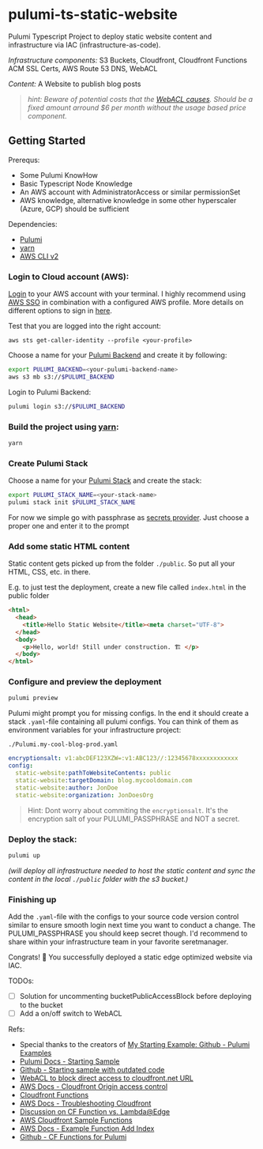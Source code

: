 # pulumi-ts-static-website

Pulumi Typescript Project to deploy static website content and infrastructure via IAC (infrastructure-as-code).

*Infrastructure components:* S3 Buckets, Cloudfront, Cloudfront Functions ACM SSL Certs, AWS Route 53 DNS, WebACL 

*Content:* A Website to publish blog posts

> _hint: Beware of potential costs that the [WebACL causes](https://aws.amazon.com/waf/pricing/). Should be a fixed amount arround $6 per month without the usage based price component._

## Getting Started

Prerequs:

- Some Pulumi KnowHow
- Basic Typescript Node Knowledge
- An AWS account with AdministratorAccess or similar permissionSet
- AWS knowledge, alternative knowledge in some other hyperscaler (Azure, GCP) should be sufficient

Dependencies:
- [Pulumi](https://www.pulumi.com/docs/install/)
- [yarn](https://classic.yarnpkg.com/lang/en/docs/install/#mac-stable)
- [AWS CLI v2](https://docs.aws.amazon.com/cli/latest/userguide/getting-started-install.html)

### Login to Cloud account (AWS):

[Login](https://docs.aws.amazon.com/signin/latest/userguide/how-to-sign-in.html) to your AWS account with your terminal. I highly recommend using [AWS SSO](https://docs.aws.amazon.com/sdkref/latest/guide/access-sso.html) in combination with a configured AWS profile. More details on different options to sign in [here](https://docs.aws.amazon.com/signin/latest/userguide/how-to-sign-in.html).

Test that you are logged into the right account:
```
aws sts get-caller-identity --profile <your-profile>
```

Choose a name for your [Pulumi Backend](https://www.pulumi.com/docs/intro/concepts/state/) and create it by following:

```sh
export PULUMI_BACKEND=<your-pulumi-backend-name>
aws s3 mb s3://$PULUMI_BACKEND
```

Login to Pulumi Backend:
```sh
pulumi login s3://$PULUMI_BACKEND
```

### Build the project using [yarn](https://classic.yarnpkg.com/en/):
```sh 
yarn
```

### Create Pulumi Stack
Choose a name for your [Pulumi Stack](https://www.pulumi.com/docs/intro/concepts/stack/) and create the stack:

```sh
export PULUMI_STACK_NAME=<your-stack-name>
pulumi stack init $PULUMI_STACK_NAME
```

For now we simple go with passphrase as [secrets provider](https://www.pulumi.com/docs/intro/concepts/secrets/). Just choose a proper one and enter it to the prompt

### Add some static HTML content

Static content gets picked up from the folder `./public`. So put all your HTML, CSS, etc. in there.

E.g. to just test the deployment, create a new file called `index.html` in the public folder 

```html
<html>
  <head>
    <title>Hello Static Website</title><meta charset="UTF-8">
  </head>
  <body>
    <p>Hello, world! Still under construction. 🏗 </p>
  </body>
</html>
```

### Configure and preview the deployment
```sh 
pulumi preview
```

Pulumi might prompt you for missing configs. In the end it should create a stack `.yaml`-file containing all pulumi configs. You can think of them as environment variables for your infrastructure project:

`./Pulumi.my-cool-blog-prod.yaml`
```yaml
encryptionsalt: v1:abcDEF123XZW=:v1:ABC123//:12345678xxxxxxxxxxxx
config:
  static-website:pathToWebsiteContents: public
  static-website:targetDomain: blog.mycooldomain.com
  static-website:author: JonDoe
  static-website:organization: JonDoesOrg
```
> Hint: Dont worry about commiting the `encryptionsalt`. It's the encryption salt of your PULUMI_PASSPHRASE and NOT a secret. 

### Deploy the stack:
```sh 
pulumi up
```
_(will deploy all infrastructure needed to host the static content and sync the content in the local `./public` folder with the s3 bucket.)_

### Finishing up 
Add the `.yaml`-file with the configs to your source code version control similar to ensure smooth login next time you want to conduct a change. The PULUMI_PASSPHRASE you should keep secret though. I'd recommend to share within your infrastructure team in your favorite seretmanager. 

Congrats! 🥳 You successfully deployed a static edge optimized website via IAC. 

TODOs:
- [ ] Solution for uncommenting bucketPublicAccessBlock before deploying to the bucket
- [ ] Add a on/off switch to WebACL

Refs:
- Special thanks to the creators of [My Starting Example: Github - Pulumi Examples](https://github.com/pulumi/examples/tree/master/aws-ts-static-website)
- [Pulumi Docs - Starting Sample](https://www.pulumi.com/registry/packages/aws/how-to-guides/s3-website/)
- [Github - Starting sample with outdated code](https://github.com/pulumi/examples/blob/master/aws-ts-static-website/index.ts)
- [WebACL to block direct access to cloudfront.net URL](https://stephenkeable.medium.com/block-direct-access-to-cloudfront-net-urls-when-using-an-alternate-domain-d4d44a357233)
- [AWS Docs - Cloudfront Origin access control](https://docs.aws.amazon.com/AmazonCloudFront/latest/DeveloperGuide/private-content-restricting-access-to-s3.html#create-oac-overview)
- [Cloudfront Functions](https://aws.amazon.com/blogs/aws/introducing-cloudfront-functions-run-your-code-at-the-edge-with-low-latency-at-any-scale/)
- [AWS Docs -  Troubleshooting Cloudfront](https://aws.amazon.com/premiumsupport/knowledge-center/cloudfront-troubleshoot-file-access/)
- [Discussion on CF Function vs. Lambda@Edge](https://aws.amazon.com/blogs/compute/implementing-default-directory-indexes-in-amazon-s3-backed-amazon-cloudfront-origins-using-lambdaedge/)
- [AWS Cloudfront Sample Functions](https://github.com/aws-samples/amazon-cloudfront-functions)
- [AWS Docs - Example Function Add Index](https://docs.aws.amazon.com/AmazonCloudFront/latest/DeveloperGuide/example-function-add-index.html)
- [Github - CF Functions for Pulumi](https://github.com/pulumi/pulumi-aws-static-website/blob/bc9ace49b00321b3b5ee9672038781d87a928aa8/provider/cmd/pulumi-resource-aws-static-website/website.ts)
